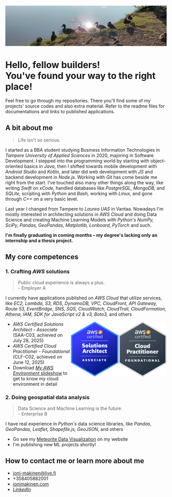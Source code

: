 ![A handful of common ducks](/imgs/common-ducks.jpeg?raw=true)

# Hello, fellow builders!<br />You've found your way to the right place!

Feel free to go through my repositories. There you'll find some of my projects' source codes and also extra material. Refer to the readme files for documentations and links to published applications.

## A bit about me

> Life isn't so serious.

I started as a BBA student studying Business Information Technologies in *Tampere University of Applied Sciences* in 2020, majoring in Software Development. I stepped into the programming world by starting with object-oriented basics in *Java*, then I shifted towards mobile development with *Android Studio* and *Kotlin*, and later did web development with *JS* and backend development in *Node.js.* Working with *Git* has come beside me right from the start. I've touched also many other things along the way, like writing *Swift* on *xCode,* handled databases like *PostgreSQL, MongoDB,* and *SQLite,* scripting with *Python* and *Bash,* working with *Linux,* and gone through *C++* on a very basic level.

Last year I changed from Tampere to *Laurea UAS* in Vantaa. Nowadays I'm mostly interested in architecting solutions in *AWS Cloud* and doing Data Science and creating Machine Learning Models with *Python's NumPy, SciPy, Pandas, GeoPandas, Matplotlib, Lonboard, PyTorch* and such.

**I'm finally graduating in coming months – my degree's lacking only an internship and a thesis project.**

## My core competences

### 1. Crafting *AWS* solutions

> Public cloud experience is always a plus.<br />- Employer A

I currently have applications published on *AWS Cloud* that utilize services, like *EC2, Lambda, S3, RDS, DynamoDB, VPC, CloudFront, API Gateway, Route 53, EventBridge, SNS, SQS, CloudWatch, CloudTrail, CloudFormation, Athena, IAM, SDK for JavaScript v2 & v3, Boto3,* and others

<a href="https://cp.certmetrics.com/amazon/en/public/verify/credential/9f776be509ad4691b35f9ca79a61040c"><img src="/imgs/certified-cloud-practitioner-badge.png" width="150" title="Verify on CertMetrics" alt="AWS Certified Solutions Architect badge" align="right"/></a>
<a href="https://cp.certmetrics.com/amazon/en/public/verify/credential/28286e0a928344ff8a68d6dba1804d52"><img src="/imgs/certified-solutions-architect-badge.png" width="150" title="Verify on CertMetrics" alt="AWS Certified Solutions Architect badge" align="right"/></a>

  - *AWS Certified Solutions Architect - Associate* (SAA-C03, achieved on July 28, 2025)
  - *AWS Certified Cloud Practitioner - Foundational* (CLF-C02, achieved on June 12, 2025)
  - Download [*My AWS Environment* slideshow](https://my-aws-environment.s3.eu-north-1.amazonaws.com/my-aws-environment.pptx "Get to know my environment") to get to know my cloud environment in detail

### 2. Doing geospatial data analysis

> Data Science and Machine Learning is the future.<br />- Enterprise B

I have real experience in *Python's* data science libraries, like *Pandas, GeoPandas, Leaflet, Shapefile.js, GeoJSON,* and others

  - Go see my [Meteorite Data Visualization](https://www.jonimakinen.com/mywork/meteorites-en.html "Go to my website") on my website
  - I'm publishing new ML projects shortly! 

## How to contact me or learn more about me

- <joni-makinen@live.fi>
- +358405882001
- [jonimakinen.com](https://jonimakinen.com "My website")
- [*LinkedIn*](https://www.linkedin.com/in/joni-daniel-makinen/ "My LinkedIn")
